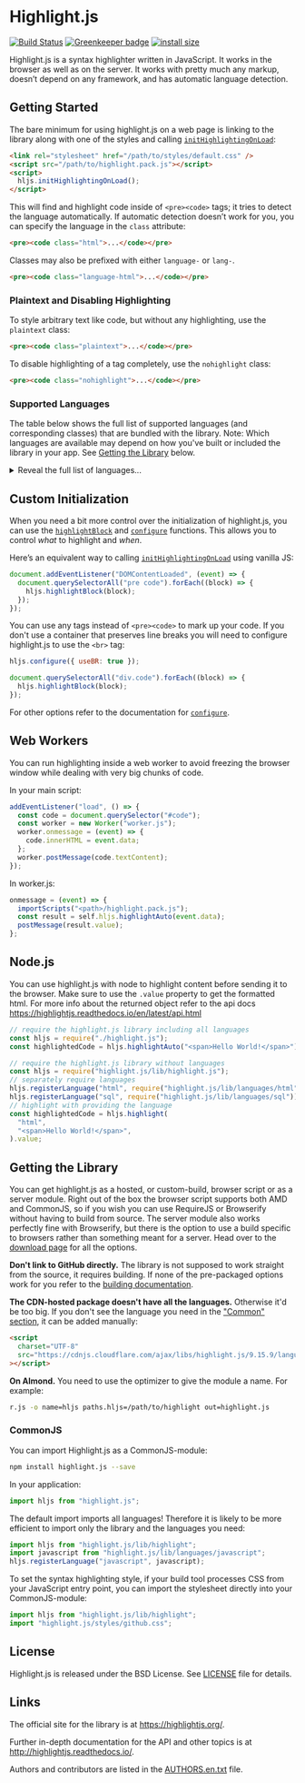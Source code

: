 # Highlight.js

[![Build Status](https://travis-ci.org/highlightjs/highlight.js.svg?branch=master)](https://travis-ci.org/highlightjs/highlight.js) [![Greenkeeper badge](https://badges.greenkeeper.io/highlightjs/highlight.js.svg)](https://greenkeeper.io/) [![install size](https://packagephobia.now.sh/badge?p=highlight.js)](https://packagephobia.now.sh/result?p=highlight.js)

Highlight.js is a syntax highlighter written in JavaScript. It works in
the browser as well as on the server. It works with pretty much any
markup, doesn’t depend on any framework, and has automatic language
detection.

## Getting Started

The bare minimum for using highlight.js on a web page is linking to the
library along with one of the styles and calling
[`initHighlightingOnLoad`][1]:

```html
<link rel="stylesheet" href="/path/to/styles/default.css" />
<script src="/path/to/highlight.pack.js"></script>
<script>
  hljs.initHighlightingOnLoad();
</script>
```

This will find and highlight code inside of `<pre><code>` tags; it tries
to detect the language automatically. If automatic detection doesn’t
work for you, you can specify the language in the `class` attribute:

```html
<pre><code class="html">...</code></pre>
```

Classes may also be prefixed with either `language-` or `lang-`.

```html
<pre><code class="language-html">...</code></pre>
```

### Plaintext and Disabling Highlighting

To style arbitrary text like code, but without any highlighting, use the
`plaintext` class:

```html
<pre><code class="plaintext">...</code></pre>
```

To disable highlighting of a tag completely, use the `nohighlight` class:

```html
<pre><code class="nohighlight">...</code></pre>
```

### Supported Languages

The table below shows the full list of supported languages (and corresponding classes) that are bundled with the library. Note: Which languages are available may depend on how you've built or included the library in your app. See [Getting the Library](#getting-the-library) below.

<details>
<summary>Reveal the full list of languages...</summary>

| Language                | Classes                                                      | Package                                                                                   |
| :---------------------- | :----------------------------------------------------------- | :---------------------------------------------------------------------------------------- |
| 1C                      | 1c                                                           |                                                                                           |
| ABNF                    | abnf                                                         |                                                                                           |
| Access logs             | accesslog                                                    |                                                                                           |
| Ada                     | ada                                                          |                                                                                           |
| ARM assembler           | armasm, arm                                                  |                                                                                           |
| AVR assembler           | avrasm                                                       |                                                                                           |
| ActionScript            | actionscript, as                                             |                                                                                           |
| Alan                    | alan, i                                                      | [highlightjs-alan](https://github.com/highlightjs/highlightjs-alan)                       |
| AngelScript             | angelscript, asc                                             |                                                                                           |
| Apache                  | apache, apacheconf                                           |                                                                                           |
| AppleScript             | applescript, osascript                                       |                                                                                           |
| Arcade                  | arcade                                                       |                                                                                           |
| AsciiDoc                | asciidoc, adoc                                               |                                                                                           |
| AspectJ                 | aspectj                                                      |                                                                                           |
| AutoHotkey              | autohotkey                                                   |                                                                                           |
| AutoIt                  | autoit                                                       |                                                                                           |
| Awk                     | awk, mawk, nawk, gawk                                        |                                                                                           |
| Axapta                  | axapta                                                       |                                                                                           |
| Bash                    | bash, sh, zsh                                                |                                                                                           |
| Basic                   | basic                                                        |                                                                                           |
| BNF                     | bnf                                                          |                                                                                           |
| Brainfuck               | brainfuck, bf                                                |                                                                                           |
| C#                      | cs, csharp                                                   |                                                                                           |
| C++                     | cpp, c, cc, h, c++, h++, hpp                                 |                                                                                           |
| C/AL                    | cal                                                          |                                                                                           |
| Cache Object Script     | cos, cls                                                     |                                                                                           |
| CMake                   | cmake, cmake.in                                              |                                                                                           |
| Coq                     | coq                                                          |                                                                                           |
| CSP                     | csp                                                          |                                                                                           |
| CSS                     | css                                                          |                                                                                           |
| Cap’n Proto             | capnproto, capnp                                             |                                                                                           |
| Clojure                 | clojure, clj                                                 |                                                                                           |
| CoffeeScript            | coffeescript, coffee, cson, iced                             |                                                                                           |
| Crmsh                   | crmsh, crm, pcmk                                             |                                                                                           |
| Crystal                 | crystal, cr                                                  |                                                                                           |
| Cypher (Neo4j)          | cypher                                                       | [highlightjs-cypher](https://github.com/highlightjs/highlightjs-cypher)                   |
| D                       | d                                                            |                                                                                           |
| DNS Zone file           | dns, zone, bind                                              |                                                                                           |
| DOS                     | dos, bat, cmd                                                |                                                                                           |
| Dart                    | dart                                                         |                                                                                           |
| Delphi                  | delphi, dpr, dfm, pas, pascal, freepascal, lazarus, lpr, lfm |                                                                                           |
| Diff                    | diff, patch                                                  |                                                                                           |
| Django                  | django, jinja                                                |                                                                                           |
| Dockerfile              | dockerfile, docker                                           |                                                                                           |
| dsconfig                | dsconfig                                                     |                                                                                           |
| DTS (Device Tree)       | dts                                                          |                                                                                           |
| Dust                    | dust, dst                                                    |                                                                                           |
| Dylan                   | dylan                                                        | [highlight-dylan](https://github.com/highlightjs/highlight-dylan)                         |
| EBNF                    | ebnf                                                         |                                                                                           |
| Elixir                  | elixir                                                       |                                                                                           |
| Elm                     | elm                                                          |                                                                                           |
| Erlang                  | erlang, erl                                                  |                                                                                           |
| Excel                   | excel, xls, xlsx                                             |                                                                                           |
| Extempore               | extempore, xtlang, xtm                                       | [highlightjs-xtlang](https://github.com/highlightjs/highlightjs-xtlang)                   |
| F#                      | fsharp, fs                                                   |                                                                                           |
| FIX                     | fix                                                          |                                                                                           |
| Fortran                 | fortran, f90, f95                                            |                                                                                           |
| G-Code                  | gcode, nc                                                    |                                                                                           |
| Gams                    | gams, gms                                                    |                                                                                           |
| GAUSS                   | gauss, gss                                                   |                                                                                           |
| GDScript                | godot, gdscript                                              | [highlightjs-gdscript](https://github.com/highlightjs/highlightjs-gdscript)               |
| Gherkin                 | gherkin                                                      |                                                                                           |
| GN for Ninja            | gn, gni                                                      | [highlightjs-GN](https://github.com/highlightjs/highlightjs-GN/blob/master/gn.js)         |
| Go                      | go, golang                                                   |                                                                                           |
| Grammatical Framework   | gf                                                           | [highlightjs-gf](https://github.com/johnjcamilleri/highlightjs-gf)                        |
| Golo                    | golo, gololang                                               |                                                                                           |
| Gradle                  | gradle                                                       |                                                                                           |
| Groovy                  | groovy                                                       |                                                                                           |
| HTML, XML               | xml, html, xhtml, rss, atom, xjb, xsd, xsl, plist, svg       |                                                                                           |
| HTTP                    | http, https                                                  |                                                                                           |
| Haml                    | haml                                                         |                                                                                           |
| Handlebars              | handlebars, hbs, html.hbs, html.handlebars                   |                                                                                           |
| Haskell                 | haskell, hs                                                  |                                                                                           |
| Haxe                    | haxe, hx                                                     |                                                                                           |
| Hy                      | hy, hylang                                                   |                                                                                           |
| Ini, TOML               | ini, toml                                                    |                                                                                           |
| Inform7                 | inform7, i7                                                  |                                                                                           |
| IRPF90                  | irpf90                                                       |                                                                                           |
| JSON                    | json                                                         |                                                                                           |
| Java                    | java, jsp                                                    |                                                                                           |
| JavaScript              | javascript, js, jsx                                          |                                                                                           |
| Kotlin                  | kotlin, kt                                                   |                                                                                           |
| Leaf                    | leaf                                                         |                                                                                           |
| Lasso                   | lasso, ls, lassoscript                                       |                                                                                           |
| Less                    | less                                                         |                                                                                           |
| LDIF                    | ldif                                                         |                                                                                           |
| Lisp                    | lisp                                                         |                                                                                           |
| LiveCode Server         | livecodeserver                                               |                                                                                           |
| LiveScript              | livescript, ls                                               |                                                                                           |
| Lua                     | lua                                                          |                                                                                           |
| Makefile                | makefile, mk, mak                                            |                                                                                           |
| Markdown                | markdown, md, mkdown, mkd                                    |                                                                                           |
| Mathematica             | mathematica, mma, wl                                         |                                                                                           |
| Matlab                  | matlab                                                       |                                                                                           |
| Maxima                  | maxima                                                       |                                                                                           |
| Maya Embedded Language  | mel                                                          |                                                                                           |
| Mercury                 | mercury                                                      |                                                                                           |
| mIRC Scripting Language | mirc, mrc                                                    | [highlightjs-mirc](https://github.com/highlightjs/highlightjs-mirc)                       |
| Mizar                   | mizar                                                        |                                                                                           |
| Mojolicious             | mojolicious                                                  |                                                                                           |
| Monkey                  | monkey                                                       |                                                                                           |
| Moonscript              | moonscript, moon                                             |                                                                                           |
| N1QL                    | n1ql                                                         |                                                                                           |
| NSIS                    | nsis                                                         |                                                                                           |
| Nginx                   | nginx, nginxconf                                             |                                                                                           |
| Nimrod                  | nimrod, nim                                                  |                                                                                           |
| Nix                     | nix                                                          |                                                                                           |
| OCaml                   | ocaml, ml                                                    |                                                                                           |
| Objective C             | objectivec, mm, objc, obj-c                                  |                                                                                           |
| OpenGL Shading Language | glsl                                                         |                                                                                           |
| OpenSCAD                | openscad, scad                                               |                                                                                           |
| Oracle Rules Language   | ruleslanguage                                                |                                                                                           |
| Oxygene                 | oxygene                                                      |                                                                                           |
| PF                      | pf, pf.conf                                                  |                                                                                           |
| PHP                     | php, php3, php4, php5, php6, php7                            |                                                                                           |
| Parser3                 | parser3                                                      |                                                                                           |
| Perl                    | perl, pl, pm                                                 |                                                                                           |
| Plaintext: no highlight | plaintext                                                    |                                                                                           |
| Pony                    | pony                                                         |                                                                                           |
| PostgreSQL & PL/pgSQL   | pgsql, postgres, postgresql                                  |                                                                                           |
| PowerShell              | powershell, ps, ps1                                          |                                                                                           |
| Processing              | processing                                                   |                                                                                           |
| Prolog                  | prolog                                                       |                                                                                           |
| Properties              | properties                                                   |                                                                                           |
| Protocol Buffers        | protobuf                                                     |                                                                                           |
| Puppet                  | puppet, pp                                                   |                                                                                           |
| Python                  | python, py, gyp                                              |                                                                                           |
| Python profiler results | profile                                                      |                                                                                           |
| Q                       | k, kdb                                                       |                                                                                           |
| QML                     | qml                                                          |                                                                                           |
| R                       | r                                                            |                                                                                           |
| Razor CSHTML            | cshtml, razor, razor-cshtml                                  | [highlightjs-cshtml-razor](https://github.com/highlightjs/highlightjs-cshtml-razor)       |
| ReasonML                | reasonml, re                                                 |                                                                                           |
| RenderMan RIB           | rib                                                          |                                                                                           |
| RenderMan RSL           | rsl                                                          |                                                                                           |
| Roboconf                | graph, instances                                             |                                                                                           |
| Robot Framework         | robot, rf                                                    | [highlightjs-robot](https://github.com/highlightjs/highlightjs-robot)                     |
| RPM spec files          | rpm-specfile, rpm, spec, rpm-spec, specfile                  | [highlightjs-rpm-specfile](https://github.com/highlightjs/highlightjs-rpm-specfile)       |
| Ruby                    | ruby, rb, gemspec, podspec, thor, irb                        |                                                                                           |
| Rust                    | rust, rs                                                     |                                                                                           |
| SAS                     | SAS, sas                                                     |                                                                                           |
| SCSS                    | scss                                                         |                                                                                           |
| SQL                     | sql                                                          |                                                                                           |
| STEP Part 21            | p21, step, stp                                               |                                                                                           |
| Scala                   | scala                                                        |                                                                                           |
| Scheme                  | scheme                                                       |                                                                                           |
| Scilab                  | scilab, sci                                                  |                                                                                           |
| Shape Expressions       | shexc                                                        | [highlightjs-shexc](https://github.com/highlightjs/highlightjs-shexc)                     |
| Shell                   | shell, console                                               |                                                                                           |
| Smali                   | smali                                                        |                                                                                           |
| Smalltalk               | smalltalk, st                                                |                                                                                           |
| Solidity                | solidity, sol                                                | [highlightjs-solidity](https://github.com/highlightjs/highlightjs-solidity)               |
| Stan                    | stan, stanfuncs                                              |                                                                                           |
| Stata                   | stata                                                        |                                                                                           |
| Structured Text         | iecst, scl, stl, structured-text                             | [highlightjs-structured-text](https://github.com/highlightjs/highlightjs-structured-text) |
| Stylus                  | stylus, styl                                                 |                                                                                           |
| SubUnit                 | subunit                                                      |                                                                                           |
| Supercollider           | supercollider, sc                                            | [highlightjs-supercollider](https://github.com/highlightjs/highlightjs-supercollider)     |
| Swift                   | swift                                                        |                                                                                           |
| Tcl                     | tcl, tk                                                      |                                                                                           |
| Terraform (HCL)         | terraform, tf, hcl                                           | [highlightjs-terraform](https://github.com/highlightjs/highlightjs-terraform)             |
| Test Anything Protocol  | tap                                                          |                                                                                           |
| TeX                     | tex                                                          |                                                                                           |
| Thrift                  | thrift                                                       |                                                                                           |
| TP                      | tp                                                           |                                                                                           |
| Twig                    | twig, craftcms                                               |                                                                                           |
| TypeScript              | typescript, ts                                               |                                                                                           |
| VB.Net                  | vbnet, vb                                                    |                                                                                           |
| VBScript                | vbscript, vbs                                                |                                                                                           |
| VHDL                    | vhdl                                                         |                                                                                           |
| Vala                    | vala                                                         |                                                                                           |
| Verilog                 | verilog, v                                                   |                                                                                           |
| Vim Script              | vim                                                          |                                                                                           |
| x86 Assembly            | x86asm                                                       |                                                                                           |
| XL                      | xl, tao                                                      |                                                                                           |
| XQuery                  | xquery, xpath, xq                                            |                                                                                           |
| YAML                    | yml, yaml                                                    |                                                                                           |
| Zephir                  | zephir, zep                                                  |                                                                                           |

Languages with the specified package name are defined in separate repositories
and not included in `highlight.pack.js`.

</details>

## Custom Initialization

When you need a bit more control over the initialization of
highlight.js, you can use the [`highlightBlock`][3] and [`configure`][4]
functions. This allows you to control _what_ to highlight and _when_.

Here’s an equivalent way to calling [`initHighlightingOnLoad`][1] using
vanilla JS:

```js
document.addEventListener("DOMContentLoaded", (event) => {
  document.querySelectorAll("pre code").forEach((block) => {
    hljs.highlightBlock(block);
  });
});
```

You can use any tags instead of `<pre><code>` to mark up your code. If
you don't use a container that preserves line breaks you will need to
configure highlight.js to use the `<br>` tag:

```js
hljs.configure({ useBR: true });

document.querySelectorAll("div.code").forEach((block) => {
  hljs.highlightBlock(block);
});
```

For other options refer to the documentation for [`configure`][4].

## Web Workers

You can run highlighting inside a web worker to avoid freezing the browser
window while dealing with very big chunks of code.

In your main script:

```js
addEventListener("load", () => {
  const code = document.querySelector("#code");
  const worker = new Worker("worker.js");
  worker.onmessage = (event) => {
    code.innerHTML = event.data;
  };
  worker.postMessage(code.textContent);
});
```

In worker.js:

```js
onmessage = (event) => {
  importScripts("<path>/highlight.pack.js");
  const result = self.hljs.highlightAuto(event.data);
  postMessage(result.value);
};
```

## Node.js

You can use highlight.js with node to highlight content before sending it to the browser.
Make sure to use the `.value` property to get the formatted html.
For more info about the returned object refer to the api docs https://highlightjs.readthedocs.io/en/latest/api.html

```js
// require the highlight.js library including all languages
const hljs = require("./highlight.js");
const highlightedCode = hljs.highlightAuto("<span>Hello World!</span>").value;
```

```js
// require the highlight.js library without languages
const hljs = require("highlight.js/lib/highlight.js");
// separately require languages
hljs.registerLanguage("html", require("highlight.js/lib/languages/html"));
hljs.registerLanguage("sql", require("highlight.js/lib/languages/sql"));
// highlight with providing the language
const highlightedCode = hljs.highlight(
  "html",
  "<span>Hello World!</span>",
).value;
```

## Getting the Library

You can get highlight.js as a hosted, or custom-build, browser script or
as a server module. Right out of the box the browser script supports
both AMD and CommonJS, so if you wish you can use RequireJS or
Browserify without having to build from source. The server module also
works perfectly fine with Browserify, but there is the option to use a
build specific to browsers rather than something meant for a server.
Head over to the [download page][5] for all the options.

**Don't link to GitHub directly.** The library is not supposed to work straight
from the source, it requires building. If none of the pre-packaged options
work for you refer to the [building documentation][6].

**The CDN-hosted package doesn't have all the languages.** Otherwise it'd be
too big. If you don't see the language you need in the ["Common" section][5],
it can be added manually:

```html
<script
  charset="UTF-8"
  src="https://cdnjs.cloudflare.com/ajax/libs/highlight.js/9.15.9/languages/go.min.js"
></script>
```

**On Almond.** You need to use the optimizer to give the module a name. For
example:

```bash
r.js -o name=hljs paths.hljs=/path/to/highlight out=highlight.js
```

### CommonJS

You can import Highlight.js as a CommonJS-module:

```bash
npm install highlight.js --save
```

In your application:

```js
import hljs from "highlight.js";
```

The default import imports all languages! Therefore it is likely to be more efficient to import only the library and the languages you need:

```js
import hljs from "highlight.js/lib/highlight";
import javascript from "highlight.js/lib/languages/javascript";
hljs.registerLanguage("javascript", javascript);
```

To set the syntax highlighting style, if your build tool processes CSS from your JavaScript entry point, you can import the stylesheet directly into your CommonJS-module:

```js
import hljs from "highlight.js/lib/highlight";
import "highlight.js/styles/github.css";
```

## License

Highlight.js is released under the BSD License. See [LICENSE][7] file
for details.

## Links

The official site for the library is at <https://highlightjs.org/>.

Further in-depth documentation for the API and other topics is at
<http://highlightjs.readthedocs.io/>.

Authors and contributors are listed in the [AUTHORS.en.txt][8] file.

[1]: http://highlightjs.readthedocs.io/en/latest/api.html#inithighlightingonload
[2]: http://highlightjs.readthedocs.io/en/latest/css-classes-reference.html
[3]: http://highlightjs.readthedocs.io/en/latest/api.html#highlightblock-block
[4]: http://highlightjs.readthedocs.io/en/latest/api.html#configure-options
[5]: https://highlightjs.org/download/
[6]: http://highlightjs.readthedocs.io/en/latest/building-testing.html
[7]: https://github.com/highlightjs/highlight.js/blob/master/LICENSE
[8]: https://github.com/highlightjs/highlight.js/blob/master/AUTHORS.en.txt
